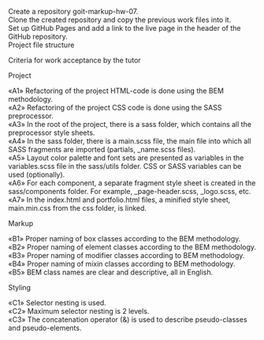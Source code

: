 Create a repository goit-markup-hw-07.</br>
Clone the created repository and copy the previous work files into it.</br>
Set up GitHub Pages and add a link to the live page in the header of the GitHub repository.</br>
Project file structure

Criteria for work acceptance by the tutor

Project

«A1» Refactoring of the project HTML-code is done using the BEM methodology.</br>
«A2» Refactoring of the project CSS code is done using the SASS preprocessor.</br>
«A3» In the root of the project, there is a sass folder, which contains all the preprocessor style sheets.</br>
«A4» In the sass folder, there is a main.scss file, the main file into which all SASS fragments are imported (partials, \_name.scss files).</br>
«A5» Layout color palette and font sets are presented as variables in the variables.scss file in the sass/utils folder. CSS or SASS variables can be used (optionally).</br>
«A6» For each component, a separate fragment style sheet is created in the sass/components folder. For example, \_page-header.scss, \_logo.scss, etc.</br>
«A7» In the index.html and portfolio.html files, a minified style sheet, main.min.css from the css folder, is linked.</br>

Markup

«B1» Proper naming of box classes according to the BEM methodology.</br>
«B2» Proper naming of element classes according to the BEM methodology.</br>
«B3» Proper naming of modifier classes according to BEM methodology.</br>
«B4» Proper naming of mixin classes according to BEM methodology.</br>
«B5» BEM class names are clear and descriptive, all in English.</br>

Styling

«C1» Selector nesting is used.</br>
«C2» Maximum selector nesting is 2 levels.</br>
«C3» The concatenation operator (&) is used to describe pseudo-classes and pseudo-elements.</br>
